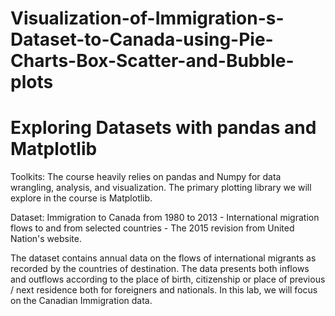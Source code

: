 # Visualization-of-Immigration-s-Dataset-to-Canada-using-Pie-Charts-Box-Scatter-and-Bubble-plots

# Exploring Datasets with pandas and Matplotlib

Toolkits: The course heavily relies on pandas and Numpy for data wrangling, analysis, and visualization. The primary plotting library we will explore in the course is Matplotlib.

Dataset: Immigration to Canada from 1980 to 2013 - International migration flows to and from selected countries - The 2015 revision from United Nation's website.

The dataset contains annual data on the flows of international migrants as recorded by the countries of destination. The data presents both inflows and outflows according to the place of birth, citizenship or place of previous / next residence both for foreigners and nationals. In this lab, we will focus on the Canadian Immigration data.
